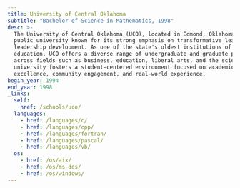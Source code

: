```yaml
---
title: University of Central Oklahoma
subtitle: "Bachelor of Science in Mathematics, 1998"
desc: >-
  The University of Central Oklahoma (UCO), located in Edmond, Oklahoma, is a
  public university known for its strong emphasis on transformative learning and
  leadership development. As one of the state's oldest institutions of higher
  education, UCO offers a diverse range of undergraduate and graduate programs
  across fields such as business, education, liberal arts, and the sciences. The
  university fosters a student-centered environment focused on academic
  excellence, community engagement, and real-world experience.
begin_year: 1994
end_year: 1998
_links:
  self:
    href: /schools/uco/
  languages:
    - href: /languages/c/
    - href: /languages/cpp/
    - href: /languages/fortran/
    - href: /languages/pascal/
    - href: /languages/vb/
  os:
    - href: /os/aix/
    - href: /os/ms-dos/
    - href: /os/windows/
---
```

